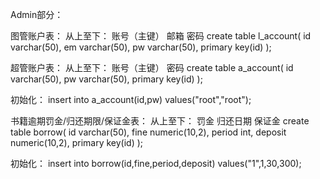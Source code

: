 Admin部分：

图管账户表：
从上至下：
账号（主键）
邮箱
密码
create table l_account(
id varchar(50),
em varchar(50),
pw varchar(50),
primary key(id)
);

超管账户表：
从上至下：
账号（主键）
密码
create table a_account(
id varchar(50),
pw varchar(50),
primary key(id)
);

初始化：
insert into a_account(id,pw) values("root","root");


书籍逾期罚金/归还期限/保证金表：
从上至下：
罚金
归还日期
保证金
create table borrow(
id varchar(50),
fine numeric(10,2),
period int,
deposit numeric(10,2),
primary key(id)
);

初始化：
insert into borrow(id,fine,period,deposit) values("1",1,30,300);
